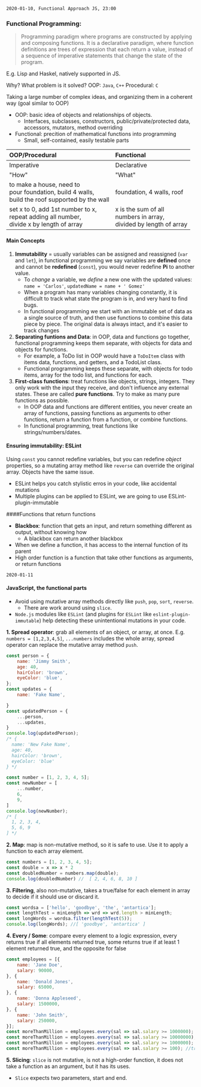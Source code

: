 `2020-01-10, Functional Approach JS, 23:00`

### Functional Programming:
> Programming paradigm where programs are constructed by applying and composing functions. It is a declarative paradigm, where function definitions are trees of expression that each return a value, instead of a sequence of imperative statements that change the state of the program.

E.g. Lisp and Haskel, natively supported in JS.

Why? What problem is it solved?
OOP: `Java`, `C++`
Procedural: `C`

Taking a large number of complex ideas, and organizing them in a coherent way (goal similar to OOP)
- OOP: basic idea of objects and relationships of objects.
	- Interfaces, subclasses, constructors, public/private/protected data, accessors, mutators, method overriding
- Functional: precition of mathematical functions into programming
	- Small, self-contained, easily testable parts

| OOP/Procedural | Functional |
| :------------ | :------------ |
| Imperative | Declarative |
| "How" | "What" |
|  to make a house, need to <br> pour foundation, build 4 walls, <br>build the roof supported by the wall | foundation, 4 walls, roof |
| set x to 0, add 1st number to x, <br>repeat adding all number, <br>divide x by length of array | x is the sum of all <br>numbers in array, <br>divided by length of array |

#### Main Concepts
1. **Immutability** = usually variables can be assigned and reassigned (`var` and `let`), in functional programming we say variables are **defined** once and cannot be **redefined** (`const`), you would never redefine **Pi** to another value.
	- To *change* a variable, we *define* a new one with the updated values: `name = 'Carlos'`, `updatedName = name + ' Gomez'`
	- When a program has many variables changing constantly, it is difficult to track what state the program is in, and very hard to find bugs.
	- In functional programming we start with an immutable set of data as a single source of truth, and then use functions to combine this data piece by piece. The original data is always intact, and it's easier to track changes
2. **Separating funtions and Data**: in OOP, data and functions go together, functional programming keeps them separate, with objects for data and objects for functions.
	- For example, a ToDo list in OOP would have a `ToDoItem` class with items data, functions, and getters, and a TodoList class.
	- Functional programming keeps these separate, with objects for todo items, array for the todo list, and functions for each.
3. **First-class functions**: treat functions like objects, strings, integers. They only work with the input they receive, and don't influence any external states. These are called **pure functions**. Try to make as many pure functions as possible.
	- In OOP data and functions are different entities, you never create an array of functions, passing functions as arguments to other functions, return a function from a function, or combine functions.
	- In functional programming, treat functions like strings/numbers/dates.


#### Ensuring immutability: ESLint
Using `const` you cannot redefine variables, but you can redefine *object* properties, so a mutating array method like `reverse` can override the original array. Objects have the same issue.
- ESLint helps you catch stylistic erros in your code, like accidental mutations
- Multiple plugins can be applied to ESLint, we are going to use ESLint-plugin-immutable

####Functions that return functions
- **Blackbox**: function that gets an input, and return something different as output, without knowing how
	- A blackbox can return another blackbox
- When we define a function, it has access to the internal function of its parent
- High order function is a function that take other functions as arguments, or return functions

`2020-01-11`

#### JavaScript, the functional parts
- Avoid using mutative array methods directly like `push`, `pop`, `sort`, `reverse`.
	- There are work around using `slice`.
- `Node.js` modules like `ESLint` (and plugins for `ESLint` like `eslint-plugin-immutable`) help detecting these unintentional mutations in your code.

**1. Spread operator**: grab all elements of an object, or array, at once. E.g. `numbers = [1,2,3,4,5]`, `...numbers` includes the whole array, spread operator can replace the mutative array method `push`.
```javascript
const person = {
    name: 'Jimmy Smith',
    age: 40,
    hairColor: 'brown',
    eyeColor: 'blue',
};
const updates = {
    name: 'Fake Name',

}
const updatedPerson = {
    ...person,
    ...updates,
}
console.log(updatedPerson);
/* {
  name: 'New Fake Name',
  age: 40,
  hairColor: 'brown',
  eyeColor: 'blue'
} */

const number = [1, 2, 3, 4, 5];
const newNumber = [
    ...number,
    6,
    9,
]
console.log(newNumber);
/* [
  1, 2, 3, 4,
  5, 6, 9
] */
```
**2. Map**: map is non-mutative method, so it is safe to use. Use it to apply a function to each array element.
```javascript
const numbers = [1, 2, 3, 4, 5];
const double = x => x * 2
const doubledNumber = numbers.map(double);
console.log(doubledNumber) //  [ 2, 4, 6, 8, 10 ]
```
**3. Filtering**, also non-mutative, takes a true/false for each element in array to decide if it should use or discard it.
```javascript
const wordsa = ['hello', 'goodbye', 'the', 'antartica'];
const lengthTest = minLength => wrd => wrd.length > minLength;
const longWords = wordsa.filter(lengthTest(5));
console.log(longWords); //[ 'goodbye', 'antartica' ]
```
**4. Every / Some**: compare every element to a logic expression, every returns true if all elements returned true, some returns true if at least 1 element returned true, and the opposite for false
```javascript
const employees = [{
    name: 'Jane Doe',
    salary: 90000,
}, {
    name: 'Donald Jones',
    salary: 65000,
}, {
    name: 'Donna Appleseed',
    salary: 1500000,
}, {
    name: 'John Smith',
    salary: 250000,
}];
const moreThanMillion = employees.every(sal => sal.salary >= 1000000); //true
const moreThanMillion = employees.every(sal => sal.salary >= 10000000); //false
const moreThanMillion = employees.every(sal => sal.salary >= 1000000); //false
const moreThanMillion = employees.every(sal => sal.salary >= 100); //true
```
**5. Slicing**: `slice` is not mutative, is not a high-order function, it does not take a function as an argument, but it has its uses.
- `Slice` expects two parameters, start and end.
